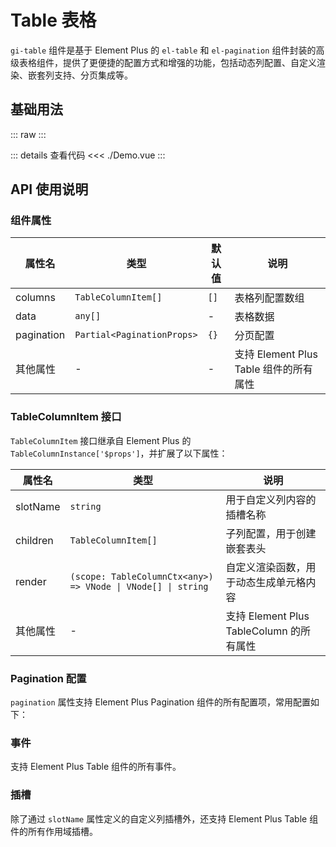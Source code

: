 # Table 表格

`gi-table` 组件是基于 Element Plus 的 `el-table` 和 `el-pagination` 组件封装的高级表格组件，提供了更便捷的配置方式和增强的功能，包括动态列配置、自定义渲染、嵌套列支持、分页集成等。

<script setup>
import Demo from './Demo.vue'
</script>

## 基础用法

::: raw
<Demo></Demo>
:::

::: details 查看代码
<<< ./Demo.vue
:::

## API 使用说明

### 组件属性

| 属性名     | 类型                       | 默认值 | 说明                                   |
| ---------- | -------------------------- | ------ | -------------------------------------- |
| columns    | `TableColumnItem[]`        | `[]`   | 表格列配置数组                         |
| data       | `any[]`                    | -      | 表格数据                               |
| pagination | `Partial<PaginationProps>` | `{}`   | 分页配置                               |
| 其他属性   | -                          | -      | 支持 Element Plus Table 组件的所有属性 |

### TableColumnItem 接口

`TableColumnItem` 接口继承自 Element Plus 的 `TableColumnInstance['$props']`，并扩展了以下属性：

| 属性名   | 类型                                                         | 说明                                     |
| -------- | ------------------------------------------------------------ | ---------------------------------------- |
| slotName | `string`                                                     | 用于自定义列内容的插槽名称               |
| children | `TableColumnItem[]`                                          | 子列配置，用于创建嵌套表头               |
| render   | `(scope: TableColumnCtx<any>) => VNode \| VNode[] \| string` | 自定义渲染函数，用于动态生成单元格内容   |
| 其他属性 | -                                                            | 支持 Element Plus TableColumn 的所有属性 |

### Pagination 配置

`pagination` 属性支持 Element Plus Pagination 组件的所有配置项，常用配置如下：

### 事件

支持 Element Plus Table 组件的所有事件。

### 插槽

除了通过 `slotName` 属性定义的自定义列插槽外，还支持 Element Plus Table 组件的所有作用域插槽。
